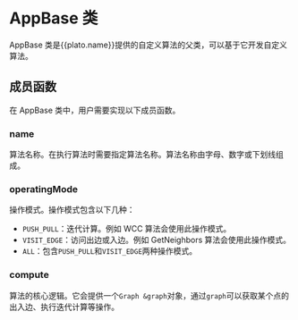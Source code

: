 # AppBase 类

AppBase 类是{{plato.name}}提供的自定义算法的父类，可以基于它开发自定义算法。

## 成员函数

在 AppBase 类中，用户需要实现以下成员函数。

### name

算法名称。在执行算法时需要指定算法名称。算法名称由字母、数字或下划线组成。

### operatingMode

操作模式。操作模式包含以下几种：

- `PUSH_PULL`：迭代计算。例如 WCC 算法会使用此操作模式。
- `VISIT_EDGE`：访问出边或入边。例如 GetNeighbors 算法会使用此操作模式。
- `ALL`：包含`PUSH_PULL`和`VISIT_EDGE`两种操作模式。

### compute

算法的核心逻辑。它会提供一个`Graph &graph`对象，通过`graph`可以获取某个点的出入边、执行迭代计算等操作。